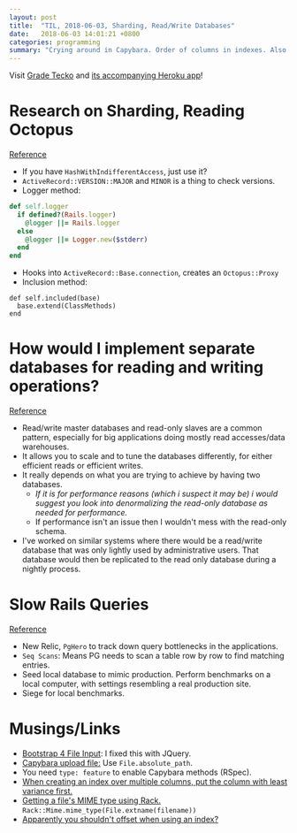 ```yaml
---
layout: post
title:  "TIL, 2018-06-03, Sharding, Read/Write Databases"
date:   2018-06-03 14:01:21 +0800
categories: programming
summary: "Crying around in Capybara. Order of columns in indexes. Also finished Gradetecko!"
---
```


Visit [Grade Tecko](https://github.com/daryllxd/gradetecko) and [its accompanying Heroku app](https://gradetecko.herokuapp.com)!

# Research on Sharding, Reading Octopus
[Reference](https://github.com/thiagopradi/octopus/blob/master/lib/octopus/shard_tracking.rb)

- If you have `HashWithIndifferentAccess`, just use it?
- `ActiveRecord::VERSION::MAJOR` and `MINOR` is a thing to check versions.
- Logger method:

``` ruby
def self.logger
  if defined?(Rails.logger)
    @logger ||= Rails.logger
  else
    @logger ||= Logger.new($stderr)
  end
end
```

- Hooks into `ActiveRecord::Base.connection`, creates an `Octopus::Proxy`
- Inclusion method:

```
def self.included(base)
  base.extend(ClassMethods)
end
```

# How would I implement separate databases for reading and writing operations?
[Reference](https://stackoverflow.com/questions/2914664/how-would-i-implement-separate-databases-for-reading-and-writing-operations)

- Read/write master databases and read-only slaves are a common pattern, especially for big applications doing mostly read accesses/data warehouses.
- It allows you to scale and to tune the databases differently, for either efficient reads or efficient writes.
- It really depends on what you are trying to achieve by having two databases.
  - *If it is for performance reasons (which i suspect it may be) i would suggest you look into denormalizing the read-only database as needed for performance.*
  - If performance isn't an issue then I wouldn't mess with the read-only schema.
- I've worked on similar systems where there would be a read/write database that was only lightly used by administrative users. That database would then be replicated to the read only database during a nightly process.

# Slow Rails Queries
[Reference](https://pawelurbanek.com/slow-rails-queries)

- New Relic, `PgHero` to track down query bottlenecks in the applications.
- `Seq Scans`: Means PG needs to scan a table row by row to find matching entries.
- Seed local database to mimic production. Perform benchmarks on a local computer, with settings resembling a real production site.
- Siege for local benchmarks.

# Musings/Links

- [Bootstrap 4 File Input](https://stackoverflow.com/questions/48613992/bootstrap-4-file-input-doesnt-show-the-file-name): I fixed this with JQuery.
- [Capybara upload file:](https://stackoverflow.com/questions/24267462/how-to-use-capybara-upload-file) Use `File.absolute_path`.
- You need `type: feature` to enable Capybara methods (RSpec).
- [When creating an index over multiple columns, put the column with least variance first.](https://stackoverflow.com/questions/2292662/how-important-is-the-order-of-columns-in-indexes)
- [Getting a file's MIME type using Rack.](https://stuff-things.net/2016/06/29/get-the-mime-type-of-a-random-upload-in-rails/) `Rack::Mime.mime_type(File.extname(filename))`
- [Apparently you shouldn't offset when using an index?](https://use-the-index-luke.com/no-offset)
